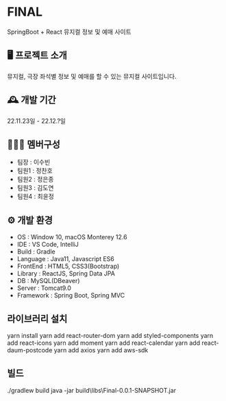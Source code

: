 # FINAL
SpringBoot + React 뮤지컬 정보 및 예매 사이트

## 🖥️ 프로젝트 소개
뮤지컬, 극장 좌석별 정보 및 예매를 할 수 있는 뮤지컬 사이트입니다.

## 🕰️ 개발 기간
22.11.23일 - 22.12.?일

## 🧑‍🤝‍🧑 멤버구성
- 팀장 : 이수빈
- 팀원1 : 정찬호
- 팀원2 : 정은종
- 팀원3 : 김도연
- 팀원4 : 최윤정

## ⚙️ 개발 환경
- OS : Window 10, macOS Monterey 12.6
- IDE : VS Code, IntelliJ
- Build : Gradle
- Language : Java11, Javascript ES6
- FrontEnd : HTML5, CSS3(Bootstrap)
- Library : ReactJS, Spring Data JPA
- DB : MySQL(DBeaver)
- Server : Tomcat9.0
- Framework : Spring Boot, Spring MVC

 ## 라이브러리 설치
yarn install
yarn add react-router-dom
yarn add styled-components
yarn add react-icons
yarn add moment
yarn add react-calendar
yarn add react-daum-postcode
yarn add axios
yarn add aws-sdk

## 빌드
./gradlew build
java -jar build\libs\Final-0.0.1-SNAPSHOT.jar


